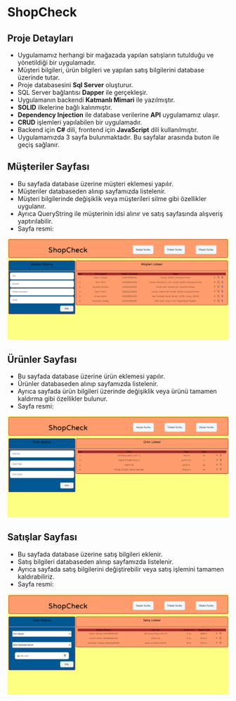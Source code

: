 # ShopCheck
## Proje Detayları
- Uygulamamız herhangi bir mağazada yapılan satışların tutulduğu ve yönetildiği bir uygulamadır.
- Müşteri bilgileri, ürün bilgileri ve yapılan satış bilgilerini database üzerinde tutar.
- Proje databasesini __Sql Server__ oluşturur. 
- SQL Server bağlantısı __Dapper__ ile gerçekleşir.
- Uygulamanın backendi __Katmanlı Mimari__ ile yazılmıştır.
- __SOLID__ ilkelerine bağlı kalınmıştır.
- __Dependency Injection__ ile database verilerine __API__ uygulamamız ulaşır.
- __CRUD__ işlemleri yapılabilen bir uygulamadır.
- Backend için __C#__ dili, frontend için __JavaScript__ dili kullanılmıştır.
- Uygulamamızda 3 sayfa bulunmaktadır. Bu sayfalar arasında buton ile geçiş sağlanır.

## Müşteriler Sayfası
- Bu sayfada database üzerine müşteri eklemesi yapılır.
- Müşteriler databaseden alınıp sayfamızda listelenir.
- Müşteri bilgilerinde değişiklik veya müşterileri silme gibi özellikler uygulanır.
- Ayrıca QueryString ile müşterinin idsi alınır ve satış sayfasında alışveriş yaptırılabilir.
- Sayfa resmi:

![CustomerPage](https://github.com/devmutluhan/ShopCheck/blob/main/images/M%C3%BC%C5%9Fteriler.png)

## Ürünler Sayfası
- Bu sayfada database üzerine ürün eklemesi yapılır.
- Ürünler databaseden alınıp sayfamızda listelenir.
- Ayrıca sayfada ürün bilgileri üzerinde değişiklik veya ürünü tamamen kaldırma gibi özellikler bulunur.
- Sayfa resmi:

![ProductPage](https://github.com/devmutluhan/ShopCheck/blob/main/images/%C3%9Cr%C3%BCnler.png)

## Satışlar Sayfası
- Bu sayfada database üzerine satış bilgileri eklenir.
- Satış bilgileri databaseden alınıp sayfamızda listelenir.
- Ayrıca sayfada satış bilgilerini değiştirebilir veya satış işlemini tamamen kaldırabiliriz.
- Sayfa resmi:

![SalesPage](https://github.com/devmutluhan/ShopCheck/blob/main/images/Sat%C4%B1%C5%9Flar.png)
